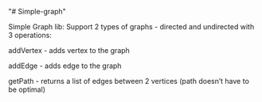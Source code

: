 "# Simple-graph" 

Simple Graph lib:
Support 2 types of graphs - directed and undirected with 3 operations:

addVertex - adds vertex to the graph

addEdge - adds edge to the graph

getPath - returns a list of edges between 2 vertices (path doesn’t have to be optimal)

